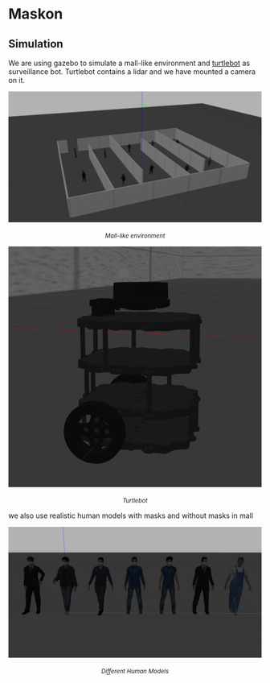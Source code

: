 # Maskon

## Simulation

We are using gazebo to simulate a mall-like environment and [turtlebot](http://wiki.ros.org/turtlebot3) as surveillance bot. Turtlebot contains a lidar and we have mounted a camera on it. 

<div align="center"><img src="assets/mall.jpg"/><p><i><small>Mall-like environment</small></i></p></div>



<div align="center"><img src="assets/bot.png"/><p><i><small>Turtlebot</small></i></p></div>

we also use realistic human models with masks and without masks in mall

<div align="center"><img src="assets/diff_humans.jpg"/><p><i><small>Different Human Models</small></i></p></</div>

